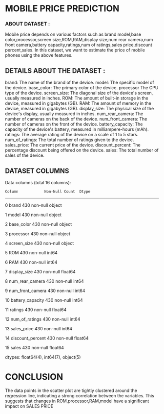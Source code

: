 
# MOBILE PRICE PREDICTION

### ABOUT DATASET :
Mobile price depends on various factors such as brand model,base color,processor,screen size,ROM,RAM,display size,num rear camera,num front camera,battery capacity,ratings,num of ratings,sales price,discount percent,sales. In this dataset, we want to estimate the price of mobile phones using the above features.

## DETAILS ABOUT THE DATASET :
brand: The name of the brand of the device.
model: The specific model of the device.
base_color: The primary color of the device.
processor The CPU type of the device.
screen_size: The diagonal size of the device's screen, usually measured in inches.
ROM: The amount of built-in storage in the device, measured in gigabytes (GB).
RAM: The amount of memory in the device, measured in gigabytes (GB).
display_size: The physical size of the device's display, usually measured in inches.
num_rear_camera: The number of cameras on the back of the device.
num_front_camera: The number of cameras on the front of the device.
battery_capacity: The capacity of the device's battery, measured in milliampere-hours (mAh).
ratings: The average rating of the device on a scale of 1 to 5 stars.
num_of_ratings: The total number of ratings given to the device.
sales_price: The current price of the device.
discount_percent: The percentage discount being offered on the device.
sales: The total number of sales of the device.

## DATASET COLUMNS

Data columns (total 16 columns):

    Column            Non-Null Count  Dtype  
---  ------            --------------  -----  
 0   brand             430 non-null    object 

 1   model             430 non-null    object 

 2   base_color        430 non-null    object 

 3   processor         430 non-null    object 

 4   screen_size       430 non-null    object 

 5   ROM               430 non-null    int64  

 6   RAM               430 non-null    int64  

 7   display_size      430 non-null    float64

 8   num_rear_camera   430 non-null    int64  

 9   num_front_camera  430 non-null    int64 

 10  battery_capacity  430 non-null    int64 

 11  ratings           430 non-null    float64

 12  num_of_ratings    430 non-null    int64 

 13  sales_price       430 non-null    int64 

 14  discount_percent  430 non-null    float64

 15  sales             430 non-null    float64
 
dtypes: float64(4), int64(7), object(5)
# CONCLUSION
The data points in the scatter plot are tightly clustered around the regression line, indicating a strong correlation between the variables. This suggests that changes in ROM,processor,RAM,model have a significant impact on SALES PRICE
